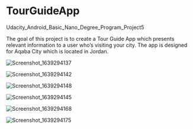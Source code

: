 # TourGuideApp
Udacity_Android_Basic_Nano_Degree_Program_Project5

The goal of this project is to create a Tour Guide App which presents relevant information to a user who’s visiting your city. The app is designed for Aqaba City which is located in Jordan.

![Screenshot_1639294137](https://user-images.githubusercontent.com/78722177/145704392-62c9c08d-df38-4477-b383-229687a90ced.png)

![Screenshot_1639294142](https://user-images.githubusercontent.com/78722177/145704396-934e9b28-02ac-46de-bb5e-3abfc335bc7f.png)

![Screenshot_1639294148](https://user-images.githubusercontent.com/78722177/145704405-d2a68e90-2d0c-4a1b-84f0-ca3c5a605c89.png)

![Screenshot_1639294145](https://user-images.githubusercontent.com/78722177/145704458-3237ec37-28cd-4164-b3dc-82730b391881.png)

![Screenshot_1639294168](https://user-images.githubusercontent.com/78722177/145704436-23127606-2202-4431-b4a5-3843d15a541b.png)

![Screenshot_1639294175](https://user-images.githubusercontent.com/78722177/145704518-83961779-2f09-4c15-b972-4082f8585bb8.png)


